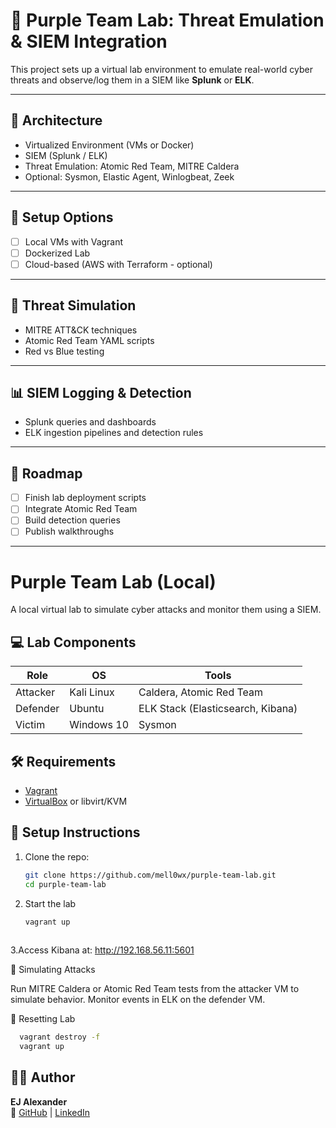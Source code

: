 # 🧪 Purple Team Lab: Threat Emulation & SIEM Integration

This project sets up a virtual lab environment to emulate real-world cyber threats and observe/log them in a SIEM like **Splunk** or **ELK**.

---

## 🧱 Architecture

- Virtualized Environment (VMs or Docker)
- SIEM (Splunk / ELK)
- Threat Emulation: Atomic Red Team, MITRE Caldera
- Optional: Sysmon, Elastic Agent, Winlogbeat, Zeek

---

## 🔧 Setup Options

- [ ] Local VMs with Vagrant
- [ ] Dockerized Lab
- [ ] Cloud-based (AWS with Terraform - optional)

---

## 🎯 Threat Simulation

- MITRE ATT&CK techniques
- Atomic Red Team YAML scripts
- Red vs Blue testing

---

## 📊 SIEM Logging & Detection

- Splunk queries and dashboards
- ELK ingestion pipelines and detection rules

---

## 📝 Roadmap

- [ ] Finish lab deployment scripts
- [ ] Integrate Atomic Red Team
- [ ] Build detection queries
- [ ] Publish walkthroughs

---
# Purple Team Lab (Local)

A local virtual lab to simulate cyber attacks and monitor them using a SIEM.

## 💻 Lab Components

| Role     | OS         | Tools                              |
|----------|------------|------------------------------------|
| Attacker | Kali Linux | Caldera, Atomic Red Team           |
| Defender | Ubuntu     | ELK Stack (Elasticsearch, Kibana)  |
| Victim   | Windows 10 | Sysmon                             |

## 🛠 Requirements

- [Vagrant](https://www.vagrantup.com/)
- [VirtualBox](https://www.virtualbox.org/) or libvirt/KVM

## 🚀 Setup Instructions

1. Clone the repo:

   ```bash
   git clone https://github.com/mell0wx/purple-team-lab.git
   cd purple-team-lab

2. Start the lab

   ```bash
   vagrant up
  

3.Access Kibana at: http://192.168.56.11:5601

🧪 Simulating Attacks

Run MITRE Caldera or Atomic Red Team tests from the attacker VM to simulate behavior. Monitor events in ELK on the defender VM.

🔄 Resetting Lab
  ```bash
    vagrant destroy -f
    vagrant up
  ```

## 👨‍💻 Author

**EJ Alexander**  
🔗 [GitHub](https://github.com/mell0wx) | [LinkedIn](https://www.linkedin.com/in/earl-alexander-jr-482687150/)
